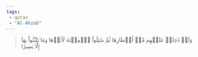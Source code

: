 ```yaml
---
tags: 
 - quran 
 - "Al-Ahzab"
---
```


> وَلَوۡ دُخِلَتۡ عَلَيۡهِم مِّنۡ أَقۡطَارِهَا ثُمَّ سُئِلُواْ ٱلۡفِتۡنَةَ لَأٓتَوۡهَا وَمَا تَلَبَّثُواْ بِهَآ إِلَّا يَسِيرٗا
